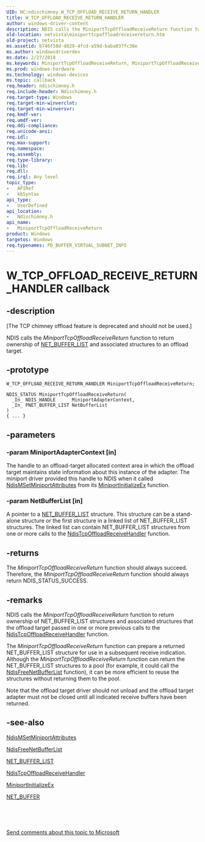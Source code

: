 ```yaml
---
UID: NC:ndischimney.W_TCP_OFFLOAD_RECEIVE_RETURN_HANDLER
title: W_TCP_OFFLOAD_RECEIVE_RETURN_HANDLER
author: windows-driver-content
description: NDIS calls the MiniportTcpOffloadReceiveReturn function to return ownership of NET_BUFFER_LIST and associated structures to an offload target.
old-location: netvista\miniporttcpoffloadreceivereturn.htm
old-project: netvista
ms.assetid: b746f58d-d029-4fcd-a59d-baba037fc38e
ms.author: windowsdriverdev
ms.date: 2/27/2018
ms.keywords: MiniportTcpOffloadReceiveReturn, MiniportTcpOffloadReceiveReturn callback function [Network Drivers Starting with Windows Vista], W_TCP_OFFLOAD_RECEIVE_RETURN_HANDLER, ndischimney/MiniportTcpOffloadReceiveReturn, netvista.miniporttcpoffloadreceivereturn, tcp_chim_miniport_func_c6477511-6f31-4a37-9b28-d157e1fa09af.xml
ms.prod: windows-hardware
ms.technology: windows-devices
ms.topic: callback
req.header: ndischimney.h
req.include-header: Ndischimney.h
req.target-type: Windows
req.target-min-winverclnt: 
req.target-min-winversvr: 
req.kmdf-ver: 
req.umdf-ver: 
req.ddi-compliance: 
req.unicode-ansi: 
req.idl: 
req.max-support: 
req.namespace: 
req.assembly: 
req.type-library: 
req.lib: 
req.dll: 
req.irql: Any level
topic_type:
-	APIRef
-	kbSyntax
api_type:
-	UserDefined
api_location:
-	Ndischimney.h
api_name:
-	MiniportTcpOffloadReceiveReturn
product: Windows
targetos: Windows
req.typenames: PD_BUFFER_VIRTUAL_SUBNET_INFO
---
```


# W_TCP_OFFLOAD_RECEIVE_RETURN_HANDLER callback


## -description


<p class="CCE_Message">[The TCP chimney offload feature is deprecated and should not be used.]

NDIS calls the 
  <i>MiniportTcpOffloadReceiveReturn</i> function to return ownership of 
  <a href="..\ndis\ns-ndis-_net_buffer_list.md">NET_BUFFER_LIST</a> and associated structures to
  an offload target.


## -prototype


````
W_TCP_OFFLOAD_RECEIVE_RETURN_HANDLER MiniportTcpOffloadReceiveReturn;

NDIS_STATUS MiniportTcpOffloadReceiveReturn(
  _In_ NDIS_HANDLE      MiniportAdapterContext,
  _In_ PNET_BUFFER_LIST NetBufferList
)
{ ... }
````


## -parameters




### -param MiniportAdapterContext [in]

The handle to an offload-target allocated context area in which the offload target maintains state
     information about this instance of the adapter. The miniport driver provided this handle to NDIS when it
     called 
     <a href="..\ndis\nf-ndis-ndismsetminiportattributes.md">
     NdisMSetMiniportAttributes</a> from its 
     <a href="..\ndis\nc-ndis-miniport_initialize.md">
     MiniportInitializeEx</a> function.


### -param NetBufferList [in]

A pointer to a 
     <a href="..\ndis\ns-ndis-_net_buffer_list.md">NET_BUFFER_LIST</a> structure. This structure
     can be a stand-alone structure or the first structure in a linked list of NET_BUFFER_LIST structures.
     The linked list can contain NET_BUFFER_LIST structures from one or more calls to the 
     <a href="..\ndischimney\nc-ndischimney-ndis_tcp_offload_receive_indicate.md">
     NdisTcpOffloadReceiveHandler</a> function.


## -returns



The 
     <i>MiniportTcpOffloadReceiveReturn</i> function should always succeed. Therefore, the 
     <i>MiniportTcpOffloadReceiveReturn</i> function should always return NDIS_STATUS_SUCCESS.




## -remarks



NDIS calls the 
    <i>MiniportTcpOffloadReceiveReturn</i> function to return ownership of NET_BUFFER_LIST structures and
    associated structures that the offload target passed in one or more previous calls to the 
    <a href="..\ndischimney\nc-ndischimney-ndis_tcp_offload_receive_indicate.md">
    NdisTcpOffloadReceiveHandler</a> function.

The 
    <i>MiniportTcpOffloadReceiveReturn</i> function can prepare a returned NET_BUFFER_LIST structure for use
    in a subsequent receive indication. Although the 
    <i>MiniportTcpOffloadReceiveReturn</i> function can return the NET_BUFFER_LIST structures to a pool (for
    example, it could call the 
    <a href="..\ndis\nf-ndis-ndisfreenetbufferlist.md">NdisFreeNetBufferList</a> function), it
    can be more efficient to reuse the structures without returning them to the pool.

Note that the offload target driver should not unload and the offload target adapter must not be
    closed until all indicated receive buffers have been returned.




## -see-also

<a href="..\ndis\nf-ndis-ndismsetminiportattributes.md">NdisMSetMiniportAttributes</a>



<a href="..\ndis\nf-ndis-ndisfreenetbufferlist.md">NdisFreeNetBufferList</a>



<a href="..\ndis\ns-ndis-_net_buffer_list.md">NET_BUFFER_LIST</a>



<a href="..\ndischimney\nc-ndischimney-ndis_tcp_offload_receive_indicate.md">NdisTcpOffloadReceiveHandler</a>



<a href="..\ndis\nc-ndis-miniport_initialize.md">MiniportInitializeEx</a>



<a href="..\ndis\ns-ndis-_net_buffer.md">NET_BUFFER</a>



 

 

<a href="mailto:wsddocfb@microsoft.com?subject=Documentation%20feedback [netvista\netvista]:%20W_TCP_OFFLOAD_RECEIVE_RETURN_HANDLER callback function%20 RELEASE:%20(2/27/2018)&amp;body=%0A%0APRIVACY STATEMENT%0A%0AWe use your feedback to improve the documentation. We don't use your email address for any other purpose, and we'll remove your email address from our system after the issue that you're reporting is fixed. While we're working to fix this issue, we might send you an email message to ask for more info. Later, we might also send you an email message to let you know that we've addressed your feedback.%0A%0AFor more info about Microsoft's privacy policy, see http://privacy.microsoft.com/en-us/default.aspx." title="Send comments about this topic to Microsoft">Send comments about this topic to Microsoft</a>

